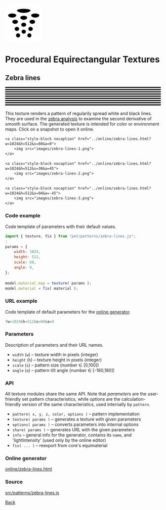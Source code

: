 <img class="logo" src="../assets/logo/logo.png">


# Procedural Equirectangular Textures


## Zebra lines
<img src="images/zebra-lines.jpg">

This texture renders a pattern of regularily spread white and
black lines. They are used in the [zebra analysis](https://en.wikipedia.org/wiki/Zebra_analysis)
to examine the second derivative of smooth surface. The
generated texture is intended for color or environment maps.
Click on a snapshot to open it online.

<p class="gallery">

	<a class="style-block nocaption" href="../online/zebra-lines.html?w=1024&h=512&s=80&a=0">
		<img src="images/zebra-lines-1.png">
	</a>

	<a class="style-block nocaption" href="../online/zebra-lines.html?w=1024&h=512&s=30&a=45">
		<img src="images/zebra-lines-2.png">
	</a>

	<a class="style-block nocaption" href="../online/zebra-lines.html?w=1024&h=512&s=94&a=-45">
		<img src="images/zebra-lines-3.png">
	</a>

</p>


### Code example

Code template of parameters with their default values.

```js
import { texture, fix } from "pet/patterns/zebra-lines.js";
:
params = {
	width: 1024,
	height: 512,
	scale: 60,
	angle: 0,
};

model.material.map = texture( params );
model.material = fix( material );
```

### URL example

Code template of default parameters for the [online generator](../online/zebra-lines.html).

```php
?w=1024&h=512&s=60&a=0
```

### Parameters

Description of parameters and their URL names.

* `width` (`w`) &ndash; texture width in pixels (integer)
* `height` (`h`) &ndash; texture height in pixels (integer)
* `scale` (`s`) &ndash; pattern size (number &#x2208; [0,100])
* `angle` (`a`) &ndash; pattern tilt angle (number &#x2208; [-180,180])


### API

All texture modules share the same API. Note that *parameters*
are the user-friendly set pattern characteristics, while
*options* are the calculation-friendly version of the same
characteristics, used internally by `pattern`.

* `pattern( x, y, z, color, options )` &ndash; pattern implementation
* `texture( params )` &ndash; generates a texture with given parameters
* `options( params )` &ndash; converts parameters into internal options
* `share( params )` &ndash; generates URL with the given parameters
* `info` &ndash; general info for the generator, contains its `name`, and 'lightIntensity' (used only by the online editor)
* `fix( ... )` &ndash; reexport from core's equimaterial


### Online generator

[online/zebra-lines.html](../online/zebra-lines.html)

### Source

[src/patterns/zebra-lines.js](https://github.com/boytchev/texture-generator/blob/main/src/patterns/zebra-lines.js)


		
<div class="footnote">
	<a href="#" onclick="window.history.back(); return false;">Back</a>
</div>
